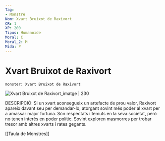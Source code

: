 ```yaml
---
Tag:
- Monstre
Nom: Xvart Bruixot de Raxivort
CR: 1
XP: 200
Tipus: Humanoide
Moral: C
Moral_2: M
Mida: P
---
```

# Xvart Bruixot de Raxivort

```statblock
monster: Xvart Bruixot de Raxivort
```

![Xvart Bruixot de Raxivort_imatge | 230](https://static.wikia.nocookie.net/forgottenrealms/images/b/bf/Xvart-5e.jpg/revision/latest?cb&#x3D;20170211192331)

DESCRIPCIÓ: 
Si un xvart aconsegueix un artefacte de prou valor, Raxivort apareix davant seu per demandar-lo, atorgant sovint més poder al xvart per a amassar major fortuna. Són respectats i temuts en la seva societat, però no tenen interès en poder polític. Sovint exploren masmorres per trobar tresor amb altres xvarts i rates gegants.

[[Taula de Monstres]]